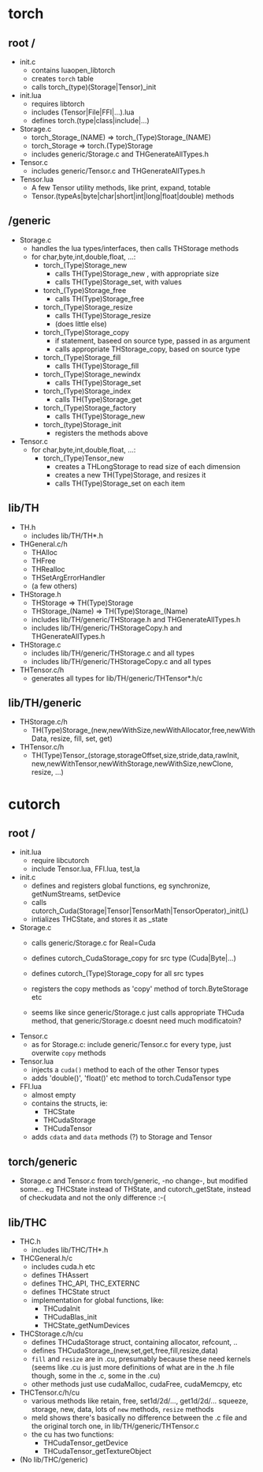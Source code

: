 # torch

## root /

* init.c
  * contains luaopen_libtorch
  * creates `torch` table
  * calls torch_(type)(Storage|Tensor)_init
* init.lua
  * requires libtorch
  * includes (Tensor|File|FFI|...).lua
  * defines torch.(type|class|include|...)
* Storage.c
  * torch_Storage_(NAME) => torch_(Type)Storage_(NAME)
  * torch_Storage => torch.(Type)Storage
  * includes generic/Storage.c and THGenerateAllTypes.h
* Tensor.c
  * includes generic/Tensor.c and THGenerateAllTypes.h
* Tensor.lua
  * A few Tensor utility methods, like print, expand, totable
  * Tensor.(typeAs|byte|char|short|int|long|float|double) methods

## /generic

* Storage.c
  * handles the lua types/interfaces, then calls THStorage methods
  * for char,byte,int,double,float, ...:
      * torch_(Type)Storage_new 
         * calls TH(Type)Storage_new , with appropriate size
         * calls TH(Type)Storage_set, with values
      * torch_(Type)Storage_free
         * calls TH(Type)Storage_free
      * torch_(Type)Storage_resize
         * calls TH(Type)Storage_resize
         * (does little else)
      * torch_(Type)Storage_copy
         * if statement, baseed on source type, passed in as argument
         * calls appropriate THStorage_copy, based on source type
      * torch_(Type)Storage_fill
         * calls TH(Type)Storage_fill
      * torch_(Type)Storage_newindx
         * calls TH(Type)Storage_set
      * torch_(Type)Storage_index
         * calls TH(Type)Storage_get
      * torch_(Type)Storage_factory
         * calls TH(Type)Storage_new
      * torch_(type)Storage_init
         * registers the methods above
* Tensor.c
  * for char,byte,int,double,float, ...:
      * torch_(Type)Tensor_new 
         * creates a THLongStorage to read size of each dimension
         * creates a new TH(Type)Storage, and resizes it
         * calls TH(Type)Storage_set on each item

## lib/TH

* TH.h
  * includes lib/TH/TH*.h
* THGeneral.c/h
  * THAlloc
  * THFree
  * THRealloc
  * THSetArgErrorHandler
  * (a few others)
* THStorage.h
  * THStorage => TH(Type)Storage
  * THStorage_(Name) => TH(Type)Storage_(Name)
  * includes lib/TH/generic/THStorage.h and THGenerateAllTypes.h
  * includes lib/TH/generic/THStorageCopy.h and THGenerateAllTypes.h
* THStorage.c
  * includes lib/TH/generic/THStorage.c and all types
  * includes lib/TH/generic/THStorageCopy.c and all types
* THTensor.c/h
  * generates all types for lib/TH/generic/THTensor*.h/c

## lib/TH/generic

* THStorage.c/h
  * TH(Type)Storage_(new,newWithSize,newWithAllocator,free,newWithData,
    resize, fill, set, get)
* THTensor.c/h
  * TH(Type)Tensor_(storage,storageOffset,size,stride,data,rawInit,
       new,newWithTensor,newWithStorage,newWithSize,newClone, resize, ...)

# cutorch

## root /

* init.lua
  * require libcutorch
  * include Tensor.lua, FFI.lua, test,la
* init.c
  * defines and registers global functions, eg synchronize, getNumStreams, setDevice
  * calls cutorch_Cuda(Storage|Tensor|TensorMath|TensorOperator)_init(L)
  * intializes THCState, and stores it as _state
* Storage.c
  * calls generic/Storage.c for Real=Cuda
  * defines cutorch_CudaStorage_copy for src type (Cuda|Byte|...)
  * defines cutorch_(Type)Storage_copy for all src types
  * registers the copy methods as 'copy' method of torch.ByteStorage etc

  * seems like since generic/Storage.c just calls appropriate THCuda method, that generic/Storage.c doesnt need much modificatoin?
* Tensor.c
  * as for Storage.c: include generic/Tensor.c for every type, just overwite `copy` methods
* Tensor.lua
  * injects a `cuda()` method to each of the other Tensor types
  * adds 'double()', 'float()' etc method to torch.CudaTensor type
* FFI.lua
  * almost empty
  * contains the structs, ie:
    * THCState
    * THCudaStorage
    * THCudaTensor
  * adds `cdata` and `data` methods (?) to Storage and Tensor

## torch/generic

* Storage.c and Tensor.c from torch/generic, -no change-, but modified some... eg THCState instead of THState, and cutorch_getState, instead of checkudata and not the only difference :-(

## lib/THC

* THC.h
  * includes lib/THC/TH*.h
* THCGeneral.h/c
  * includes cuda.h etc
  * defines THAssert
  * defines THC_API, THC_EXTERNC
  * defines THCState struct
  * implementation for global functions, like:
    * THCudaInit
    * THCudaBlas_init
    * THCState_getNumDevices
* THCStorage.c/h/cu
  * defines THCudaStorage struct, containing allocator, refcount, ..
  * defines THCudaStorage_(new,set,get,free,fill,resize,data)
  * `fill` and `resize` are in .cu, presumably because these need kernels (seems like .cu is just more definitions of what are in the .h file though, some in the .c, some in the .cu)
  * other methods just use cudaMalloc, cudaFree, cudaMemcpy, etc
* THCTensor.c/h/cu
  * various methods like retain, free, set1d/2d/..., get1d/2d/...
    squeeze, storage, new, data, lots of `new` methods, `resize` methods
  * meld shows there's basically no difference between the .c file and the original torch one, in lib/TH/generic/THTensor.c
  * the cu has two functions:
    * THCudaTensor_getDevice
    * THCudaTensor_getTextureObject
* (No lib/THC/generic)

